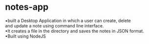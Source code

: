 # notes-app

•built a Desktop Application in which a user can create, delete  <br />
and update a note using command line interface.  <br />
•It creates a file in the directory and saves the notes in JSON format.  <br />
•Built using NodeJS  <br />
